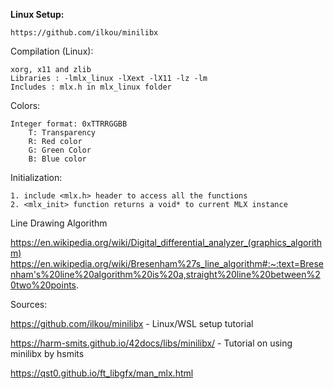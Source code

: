 **Linux Setup:**

	https://github.com/ilkou/minilibx

Compilation (Linux):

	xorg, x11 and zlib
	Libraries : -lmlx_linux -lXext -lX11 -lz -lm
	Includes : mlx.h in mlx_linux folder

Colors:

	Integer format: 0xTTRRGGBB
		T: Transparency
		R: Red color
		G: Green Color
		B: Blue color

Initialization:

	1. include <mlx.h> header to access all the functions
	2. <mlx_init> function returns a void* to current MLX instance


Line Drawing Algorithm

https://en.wikipedia.org/wiki/Digital_differential_analyzer_(graphics_algorithm)
https://en.wikipedia.org/wiki/Bresenham%27s_line_algorithm#:~:text=Bresenham's%20line%20algorithm%20is%20a,straight%20line%20between%20two%20points.

Sources:

https://github.com/ilkou/minilibx - Linux/WSL setup tutorial

https://harm-smits.github.io/42docs/libs/minilibx/ - Tutorial on using minilibx by hsmits

https://qst0.github.io/ft_libgfx/man_mlx.html
